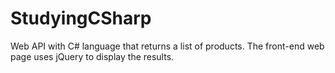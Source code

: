 # StudyingCSharp

Web API with C# language that returns a list of products. 
The front-end web page uses jQuery to display the results.


